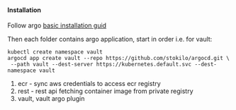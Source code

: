 #### Installation

Follow argo [basic installation guid](https://argo-cd.readthedocs.io/en/stable/getting_started/)

Then each folder contains argo application, start in order i.e. for vault:

```shell
kubectl create namespace vault
argocd app create vault --repo https://github.com/stokilo/argocd.git \ 
 --path vault --dest-server https://kubernetes.default.svc --dest-namespace vault
```

1. ecr - sync aws credentials to access ecr registry
2. rest - rest api fetching container image from private registry
3. vault, vault argo plugin
